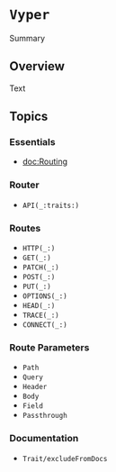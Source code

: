 # ``Vyper``

<!--@START_MENU_TOKEN@-->Summary<!--@END_MENU_TOKEN@-->

## Overview

<!--@START_MENU_TOKEN@-->Text<!--@END_MENU_TOKEN@-->

## Topics

### Essentials
- <doc:Routing>

### Router
- ``API(_:traits:)``

### Routes
- ``HTTP(_:)``
- ``GET(_:)``
- ``PATCH(_:)``
- ``POST(_:)``
- ``PUT(_:)``
- ``OPTIONS(_:)``
- ``HEAD(_:)``
- ``TRACE(_:)``
- ``CONNECT(_:)``

### Route Parameters
- ``Path``
- ``Query``
- ``Header``
- ``Body``
- ``Field``
- ``Passthrough``

### Documentation
- ``Trait/excludeFromDocs``

